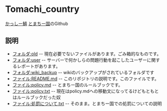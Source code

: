 # Tomachi_country
[かっしー鯖](http://www60.atwiki.jp/kassimine/) [とまちー国](http://www60.atwiki.jp/kassimine/pages/38.html)のGithub

## 説明
- [フォルダ:old](https://github.com/book000/Tomachi_country/tree/master/old)
-- 現在必要でないファイルがあります。ごみ箱的なものです。
- [フォルダ:user](https://github.com/book000/Tomachi_country/tree/master/user)
-- サーバーで何かしらの問題行動を起こしたユーザーに関するレポートがあります。
- [フォルダ:wiki_backup](https://github.com/book000/Tomachi_country/tree/master/wiki_backup)
--  wikiのバックアップがされているフォルダです
- [ファイル:README.md](https://github.com/book000/Tomachi_country/blob/master/README.md)
-- このリポジトリの説明です。このファイルです。
- [ファイル:policy.md](https://github.com/book000/Tomachi_country/blob/master/policy.md)
-- とまちー国のルールブックです。
- [ファイル:policy.txt](https://github.com/book000/Tomachi_country/blob/master/policy.txt)
-- 現在はpolicy.mdへの移動文になってるけどもともとはルールブックだった奴
- [ファイル:処罰について.txt](https://github.com/book000/Tomachi_country/blob/master/%E5%87%A6%E7%BD%B0%E3%81%AB%E3%81%A4%E3%81%84%E3%81%A6.txt)
-- そのまま。とまちー国での処罰についての説明
